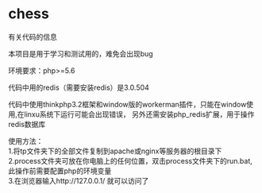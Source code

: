 # chess
有关代码的信息

本项目是用于学习和测试用的，难免会出现bug

环境要求：php>=5.6

代码中用的redis（需要安装redis）是3.0.504

代码中使用thinkphp3.2框架和window版的workerman插件，只能在window使用,在linxu系统下运行可能会出现错误，
另外还需安装php_redis扩展，用于操作redis数据库

使用方法：<br>
1.将tp文件夹下的全部文件复制到apache或nginx等服务器的根目录下<br>
2.process文件夹可放在你电脑上的任何位置，双击process文件夹下的run.bat,此操作前需要配置php的环境变量<br>
3.在浏览器输入http://127.0.0.1/ 就可以访问了

